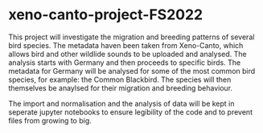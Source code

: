 # xeno-canto-project-FS2022

This project  will investigate the migration and breeding patterns of several bird species. The metadata haven been taken from Xeno-Canto, which
allows bird and other wildlide sounds to be uploaded and analysed. The analysis starts with Germany and then proceeds to specific birds.
The metadata for Germany will be analysed for some of the most common bird species, for example: the Common Blackbird. The species will then themselves
be anaylsed for their migration and breeding behaviour.

The import and normalisation and the analysis of data will be kept in seperate jupyter notebooks to ensure legibility of the code and to prevent
files from growing to big.
